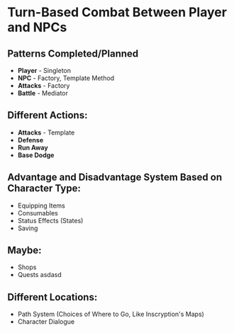 # Turn-Based Combat Between Player and NPCs

## Patterns Completed/Planned
- **Player** - Singleton
- **NPC** - Factory, Template Method
- **Attacks** - Factory
- **Battle** - Mediator

## Different Actions:
- **Attacks** - Template
- **Defense**
- **Run Away**
- **Base Dodge**

## Advantage and Disadvantage System Based on Character Type:
- Equipping Items
- Consumables
- Status Effects (States)
- Saving

## Maybe:
- Shops
- Quests
asdasd
## Different Locations:
- Path System (Choices of Where to Go, Like Inscryption's Maps)
- Character Dialogue
